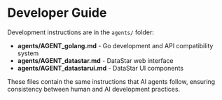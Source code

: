 # Developer Guide

Development instructions are in the `agents/` folder:

- **agents/AGENT_golang.md** - Go development and API compatibility system
- **agents/AGENT_datastar.md** - DataStar web interface  
- **agents/AGENT_datastarui.md** - DataStar UI components

These files contain the same instructions that AI agents follow, ensuring consistency between human and AI development practices.